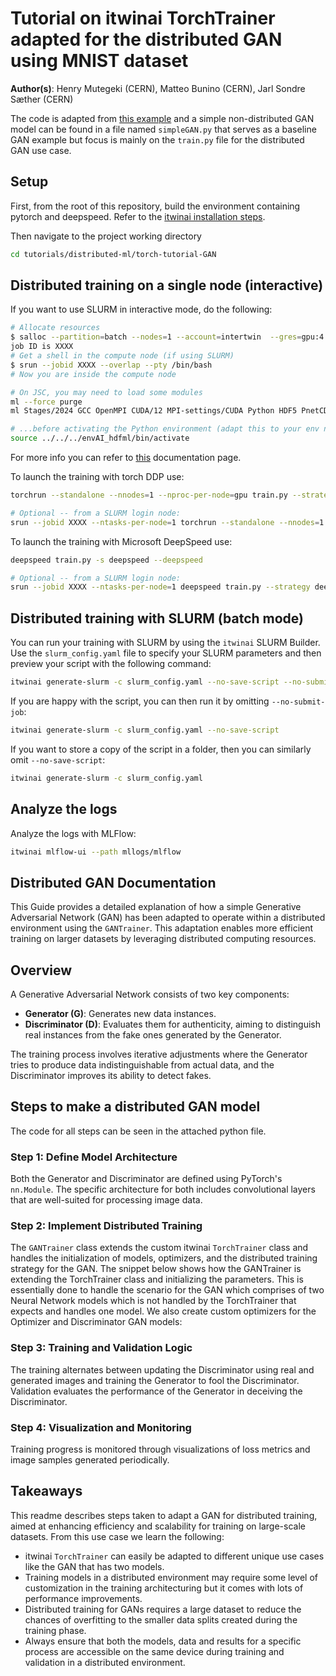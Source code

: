 # Tutorial on itwinai TorchTrainer adapted for the distributed GAN using MNIST dataset

**Author(s)**: Henry Mutegeki (CERN), Matteo Bunino (CERN), Jarl Sondre Sæther (CERN)

The code is adapted from
[this example](https://github.com/pytorch/examples/blob/main/mnist/main.py)
and a simple non-distributed GAN model can be found in a file named `simpleGAN.py`
that serves as a baseline GAN example but focus is mainly on the `train.py`
file for the distributed GAN use case.

## Setup

First, from the root of this repository, build the environment containing
pytorch and deepspeed.
Refer to the [itwinai installation steps](https://itwinai.readthedocs.io/latest/getting-started/getting_started_with_itwinai.html#install-itwinai).

Then navigate to the project working directory

```bash
cd tutorials/distributed-ml/torch-tutorial-GAN
```

## Distributed training on a single node (interactive)

If you want to use SLURM in interactive mode, do the following:

```bash
# Allocate resources
$ salloc --partition=batch --nodes=1 --account=intertwin  --gres=gpu:4 --time=1:59:00
job ID is XXXX
# Get a shell in the compute node (if using SLURM)
$ srun --jobid XXXX --overlap --pty /bin/bash 
# Now you are inside the compute node

# On JSC, you may need to load some modules
ml --force purge
ml Stages/2024 GCC OpenMPI CUDA/12 MPI-settings/CUDA Python HDF5 PnetCDF libaio mpi4py

# ...before activating the Python environment (adapt this to your env name/path)
source ../../../envAI_hdfml/bin/activate
```

For more info you can refer to
[this](https://itwinai.readthedocs.io/latest/getting-started/slurm.html#interactive-shell-on-a-compute-node)
documentation page.

To launch the training with torch DDP use:

```bash
torchrun --standalone --nnodes=1 --nproc-per-node=gpu train.py --strategy ddp

# Optional -- from a SLURM login node:
srun --jobid XXXX --ntasks-per-node=1 torchrun --standalone --nnodes=1 --nproc-per-node=gpu train.py --strategy ddp
```

To launch the training with Microsoft DeepSpeed use:

```bash
deepspeed train.py -s deepspeed --deepspeed

# Optional -- from a SLURM login node:
srun --jobid XXXX --ntasks-per-node=1 deepspeed train.py --strategy deepspeed
```

## Distributed training with SLURM (batch mode)

You can run your training with SLURM by using the `itwinai` SLURM Builder. Use the
`slurm_config.yaml` file to specify your SLURM parameters and then preview your script
with the following command:

```bash
itwinai generate-slurm -c slurm_config.yaml --no-save-script --no-submit-job
```

If you are happy with the script, you can then run it by omitting `--no-submit-job`:

```bash
itwinai generate-slurm -c slurm_config.yaml --no-save-script
```

If you want to store a copy of the script in a folder, then you can similarly omit
`--no-save-script`:

```bash
itwinai generate-slurm -c slurm_config.yaml
```

## Analyze the logs

Analyze the logs with MLFlow:

```bash
itwinai mlflow-ui --path mllogs/mlflow
```

## Distributed GAN Documentation

This Guide provides a detailed explanation of how a simple Generative Adversarial Network (GAN) has been adapted to
operate within a distributed environment using the `GANTrainer`. This adaptation enables more efficient training on
larger datasets by leveraging distributed computing resources.

## Overview

A Generative Adversarial Network consists of two key components:

- **Generator (G)**: Generates new data instances.
- **Discriminator (D)**: Evaluates them for authenticity, aiming to distinguish real instances from the fake ones
generated by the Generator.

The training process involves iterative adjustments where the Generator tries to produce data indistinguishable from
actual data, and the Discriminator improves its ability to detect fakes.

## Steps to make a distributed GAN model

The code for all steps can be seen in the attached python file.

### Step 1: Define Model Architecture

Both the Generator and Discriminator are defined using PyTorch's `nn.Module`. The specific architecture for both
includes convolutional layers that are well-suited for processing image data.

### Step 2: Implement Distributed Training

The `GANTrainer` class extends the custom itwinai `TorchTrainer` class and handles the initialization of models,
optimizers, and the distributed training strategy for the GAN. The snippet below shows how the GANTrainer is extending
the TorchTrainer class and initializing the parameters.
This is essentially done to handle the scenario for the GAN which comprises of two Neural Network models which is not
handled by the TorchTrainer that expects and handles one model. We also create custom optimizers for the Optimizer
and Discriminator GAN models:

### Step 3: Training and Validation Logic

The training alternates between updating the Discriminator using real and generated images and training the Generator
to fool the Discriminator. Validation evaluates the performance of the Generator in deceiving the Discriminator.

### Step 4: Visualization and Monitoring

Training progress is monitored through visualizations of loss metrics and image samples generated periodically.

## Takeaways

This readme describes steps taken to adapt a GAN for distributed training, aimed at enhancing efficiency and scalability
for training on large-scale datasets. From this use case we learn the following:

- itwinai `TorchTrainer` can easily be adapted to different unique use cases like the GAN that has two models.
- Training models in a distributed environment may require some level of customization in the training architecturing but
it comes with lots of performance improvements.
- Distributed training for GANs requires a large dataset to reduce the chances of overfitting to the smaller data splits
created during the training phase.
- Always ensure that both the models, data and results for a specific process are accessible on the same device during training
and validation in a distributed environment.
